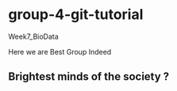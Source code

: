 # group-4-git-tutorial

Week7_BioData

Here we are
Best Group Indeed
## Brightest minds of the society ?